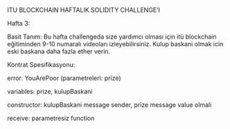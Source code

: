 ITU BLOCKCHAIN
HAFTALIK SOLIDITY CHALLENGE’I

Hafta 3:

Basit Tanım: Bu hafta challengeda size yardımcı olması için itü blockchain eğitiminden 9-10 numaralı videoları izleyebilirsiniz.
Kulup baskani olmak icin eski baskana daha fazla ether verin.

Kontrat Spesifikasyonu:

error: YouArePoor (parametreleri: prize)

variables: prize, kulupBaskani

constructor: kulupBaskani message sender, prize message value olmali

receive: parametresiz function
